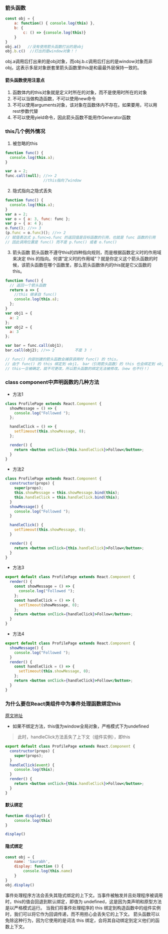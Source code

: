 ### 箭头函数
```js
const obj = {
    a: function() { console.log(this) },
    b: {
    	c: () => {console.log(this)}
	}
}
obj.a()   //没有使用箭头函数打出的是obj
obj.b.c()  //打出的是window对象！！

```
obj.a调用后打出来的是obj对象，而obj.b.c调用后打出的是window对象而非obj，这表示多层对象嵌套里箭头函数里this是和最最外层保持一致的。


#### 箭头函数使用注意点
1. 函数体内的this对象就是定义时所在的对象，而不是使用时所在的对象
2. 不可以当做构造函数，不可以使用new命令
3. 不可以使用arguments对象，该对象在函数体内不存在。如果要用，可以用rest参数代替
4. 不可以使用yield命令，因此箭头函数不能用作Generator函数


### this几个例外情况
1. 被忽略的this
```js
function func() {
  console.log(this.a);
}

var a = 2;
func.call(null); //>> 2
                 //this指向了window
```
2. 隐式指向之隐式丢失
```js
function func() {
  console.log(this.a);
}
var a = 2;
var o = { a: 3, func: func };
var p = { a: 4 };
o.func(); //>> 3
(p.func = o.func)(); //>> 2
// 赋值表达式 p.func=o.func 的返回值是目标函数的引用，也就是 func 函数的引用
// 因此调用位置是 func() 而不是 p.func() 或者 o.func()
```
3. 箭头函数
箭头函数不遵守this的四种指向规则，而是根据函数定义时的作用域来决定 this 的指向。何谓“定义时的作用域”？就是你定义这个箭头函数的时候，该箭头函数在哪个函数里，那么箭头函数体内的this就是它父函数的this。
```js
function func() {
  // 返回一个箭头函数
  return a => {
    //this 继承自 func()
    console.log(this.a);
  };
}
var obj1 = {
  a: 2
};
var obj2 = {
  a: 3
};

var bar = func.call(obj1);
bar.call(obj2); //>> 2         不是 3 ！

// func() 内部创建的箭头函数会捕获调用时 func() 的 this。
// 由于 func() 的 this 绑定到 obj1， bar（引用箭头函数）的 this 也会绑定到 obj1，
// this一旦被确定，就不可更改，所以箭头函数的绑定无法被修改。（new 也不行！）
```
### class component中声明函数的几种方法


- 方法1
```jsx harmony
class ProfilePage extends React.Component {
  showMessage = () => {
    console.log("Followed ");
  };

  handleClick = () => {
    setTimeout(this.showMessage, 0);
  };

  render() {
    return <button onClick={this.handleClick}>Follow</button>;
  }
}
```
- 方法2
```jsx harmony
class ProfilePage extends React.Component {
  constructor(props) {
    super(props);
    this.showMessage = this.showMessage.bind(this);
    this.handleClick = this.handleClick.bind(this);
  }
  showMessage() {
    console.log("Followed ");
  }

  handleClick() {
    setTimeout(this.showMessage, 0);
  }

  render() {
    return <button onClick={this.handleClick}>Follow</button>;
  }
}
```

- 方法3
```jsx harmony
export default class ProfilePage extends React.Component {
  render() {
    const showMessage = () => {
      console.log("Followed ");
    };
    const handleClick = () => {
      setTimeout(showMessage, 0);
    };
    return <button onClick={handleClick}>Follow</button>;
  }
}
```

- 方法4
```jsx harmony
export default class ProfilePage extends React.Component {
  showMessage() {
    console.log("Followed ");
  }
  render() {
    const handleClick = () => {
      setTimeout(this.showMessage, 0);
    };
    return <button onClick={handleClick}>Follow</button>;
  }
}
```


### 为什么要在React类组件中为事件处理函数绑定this
[原文地址](https://medium.freecodecamp.org/this-is-why-we-need-to-bind-event-handlers-in-class-components-in-react-f7ea1a6f93eb)

- 如果不绑定方法，this值为window全局对象，严格模式下为undefined
> 此时，handleClick方法丢失了上下文（组件实例），即this
```jsx harmony
export default class ProfilePage extends React.Component {
  constructor(props) {
    super(props);
  }
  handleClick(event) {
    console.log(this);
  }
  render() {
    return <button onClick={this.handleClick}>Follow</button>;
  }
}
```

#### 默认绑定
````js
function display() {
    console.log(this)
}

display()
````
#### 隐式绑定
```js
const obj = {
    name: 'Saurabh',
    display: function () {
        console.log(this.name)
    }
}
obj.display()
```

事件处理程序方法会丢失其隐式绑定的上下文。当事件被触发并且处理程序被调用时，this的值会回退到默认绑定，即值为 undefined，这是因为类声明和原型方法是以严格模式运行。
当我们将事件处理程序的 this 绑定到构造函数中的组件实例时，我们可以将它作为回调传递，而不用担心会丢失它的上下文。
箭头函数可以免除这种行为，因为它使用的是词法 this 绑定，会将其自动绑定到定义他们的函数上下文。

